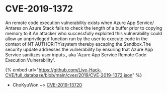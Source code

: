 # CVE-2019-1372

An remote code execution vulnerability exists when Azure App Service/ Antares on Azure Stack fails to check the length of a buffer prior to copying memory to it.An attacker who successfully exploited this vulnerability could allow an unprivileged function run by the user to execute code in the context of NT AUTHORITY\system thereby escaping the Sandbox.The security update addresses the vulnerability by ensuring that Azure App Service sanitizes user inputs., aka 'Azure App Service Remote Code Execution Vulnerability'.

{% embed url="https://github.com/Live-Hack-CVE/full_database/blob/main/cves/2019/CVE-2019-1372.json" %}


* ChoKyuWon ~> [CVE-2019-13720](https://www.alice-snow.ru/2019/database/cve-2019-1372/cve-2019-13720-chokyuwon)